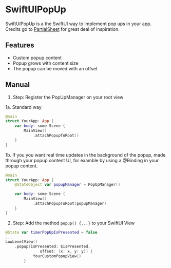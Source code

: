 # SwiftUIPopUp

SwiftUIPopUp is a the SwiftUI way to implement pop ups in your app. 
Credits go to [PartialSheet](https://github.com/AndreaMiotto/PartialSheet) for great deal of inspiration.


## Features
* Custom popup content
* Popup grows with content size
* The popup can be moved with an offset

## Manual

1. Step: Register the PopUpManager on your root view

1a. Standard way

```swift
@main
struct YourApp: App {
    var body: some Scene {
        MainView()
            .attachPopupToRoot()
    }
}
```

1b. If you you want real time updates in the background of the popup, made through your popup content UI, for examble by using a @Binding in your popup content.
```swift
@main
struct YourApp: App {
    @StateObject var popupManager = PopUpManager()

    var body: some Scene {
        MainView()
            .attachPopupToRoot(popupManager)
    }
}
```

2. Step: Add the method ```popup() {...}``` to your SwiftUI View
```swift
@State var timerPopUpIsPresented = false
...
LowLevelView()
    .popup(isPresented: $isPresented,
               offset: (x: x, y: y)) {
            YourCustomPopupView()
        }
```
